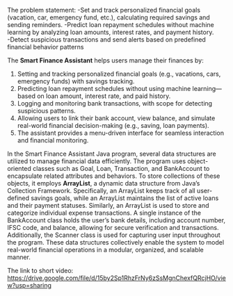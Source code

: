 The problem statement:
-Set and track personalized financial goals (vacation, car, emergency fund, etc.), calculating required savings and sending reminders. 
-Predict loan repayment schedules without machine learning by analyzing loan amounts, interest rates, and payment history.              
-Detect suspicious transactions and send alerts based on predefined financial behavior patterns

The **Smart Finance Assistant** helps users manage their finances by:
1. Setting and tracking personalized financial goals (e.g., vacations, cars, emergency funds) with savings tracking.
2. Predicting loan repayment schedules without using machine learning—based on loan amount, interest rate, and paid history.
3. Logging and monitoring bank transactions, with scope for detecting suspicious patterns.
4. Allowing users to link their bank account, view balance, and simulate real-world financial decision-making (e.g., saving, loan payments).
5. The assistant provides a menu-driven interface for seamless interaction and financial monitoring.

In the Smart Finance Assistant Java program, several data structures are utilized to manage financial data efficiently. The program uses object-oriented classes such as Goal, Loan, Transaction, and BankAccount to encapsulate related attributes and behaviors. To store collections of these objects, it employs **ArrayList**, a dynamic data structure from Java’s Collection Framework. Specifically, an ArrayList<Goal> keeps track of all user-defined savings goals, while an ArrayList<Loan> maintains the list of active loans and their payment statuses. Similarly, an ArrayList<Transaction> is used to store and categorize individual expense transactions. A single instance of the BankAccount class holds the user’s bank details, including account number, IFSC code, and balance, allowing for secure verification and transactions. Additionally, the Scanner class is used for capturing user input throughout the program. These data structures collectively enable the system to model real-world financial operations in a modular, organized, and scalable manner.

The link to short video:
https://drive.google.com/file/d/15by2Sp1RhzFrNy6zSsMgnChexfQRcjHO/view?usp=sharing
